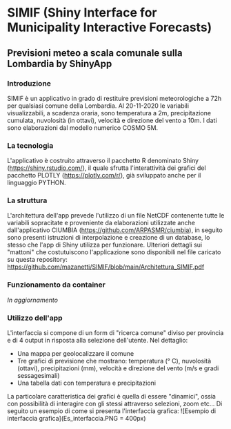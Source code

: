 # SIMIF (Shiny Interface for Municipality Interactive Forecasts)
## Previsioni meteo a scala comunale sulla Lombardia by ShinyApp
### Introduzione
SIMIF è un applicativo in grado di restituire previsioni meteorologiche a 72h per qualsiasi comune della Lombardia. Al 20-11-2020 le variabili visualizzabili, a scadenza oraria, sono temperatura a 2m, precipitazione cumulata, nuvolosità (in ottavi), velocità e direzione del vento a 10m. I dati sono elaborazioni dal modello numerico COSMO 5M.

### La tecnologia
L'applicativo è costruito attraverso il pacchetto R denominato Shiny (https://shiny.rstudio.com/), il quale sfrutta l'interattività dei grafici del pacchetto PLOTLY (https://plotly.com/r/), già sviluppato anche per il linguaggio PYTHON.

### La struttura
L'architettura dell'app prevede l'utilizzo di un file NetCDF contenente tutte le variabili sopracitate e proveniente da elaborazioni utilizzate anche dall'applicativo CIUMBIA (https://github.com/ARPASMR/ciumbia), in seguito sono presenti istruzioni di interpolazione e creazione di un database, lo stesso che l'app di Shiny utilizza per funzionare.
Ulteriori dettagli sui "mattoni" che costutuiscono l'applicazione sono disponibili nel file caricato su questa repository: https://github.com/mazanetti/SIMIF/blob/main/Architettura_SIMIF.pdf

### Funzionamento da container
_In aggiornamento_

### Utilizzo dell'app
L'interfaccia si compone di un form di "ricerca comune" diviso per provincia e di 4 output in risposta alla selezione dell'utente.
Nel dettaglio:
- Una mappa per geolocalizzare il comune
- Tre grafici di previsione che mostrano: temperatura (° C), nuvolosità (ottavi), precipitazioni (mm), velocità e direzione del vento (m/s e gradi sessagesimali)
- Una tabella dati con temperatura e precipitazioni

La particolare caratteristica dei grafici è quella di essere "dinamici", ossia con possibilità di interagire con gli stessi attraverso selezioni, zoom etc...
Di seguito un esempio di come si presenta l'interfaccia grafica:
 ![Esempio di interfaccia grafica](Es_interfaccia.PNG = 400px)

